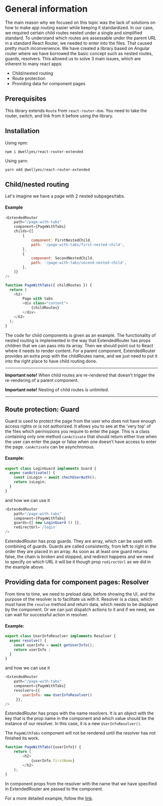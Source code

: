 # General information #

The main reason why we focused on this topic was the lack of solutions on how to make app routing easier while keeping it standardized. 
In our case, we required certain child routes nested under a single and simplified standard. To understand which routes are assessable under the parent URL in a standard React Router, we needed to enter into the files. That caused pretty much inconvenience.
We have created a library based on Angular router where we have borrowed the basic concept such as nested routes, guards, resolvers.
This allowed us to solve 3 main issues, which are inherent to many react apps:
* Child/nested routing
* Route protection
* Providing data for component pages

## Prerequisites ##

This library extends `Route` from `react-router-dom`. 
You need to take the router, switch, and link from it before using the library.

## Installation ##

Using npm:

`npm i @wellyes/react-router-extended`

Using yarn:

`yarn add @wellyes/react-router-extended`

## Child/nested routing ##

Let's imagine we have a page with 2 nested subpages/tabs.

#### Example ####

```js
<ExtendedRouter
	path="/page-with-tabs"
	component={PageWithTabs}
	childs={[
		{
			component: FirstNestedChild,
			path: '/page-with-tabs/first-nested-child',
		},
		{
			component: SecondNestedChild,
			path: '/page-with-tabs/second-nested-child',
		},
	]}
/>

function PageWithTabs({ childRoutes }) {
  return (
	<h2>
		Page with tabs
		<div class="content">
			{childRoutes}
		</div>
	</h2>
  );
}
```

The code for child components is given as an example.
The functionality of nested routing is implemented in the way that ExtendedRouter has props children that we can pass into its array. Then we should point out to React where it needs to render content. 
For a parent component, ExtendedRouter provides an extra prop with the childRoutes name, and we just need to put it into the right place to have child routing done.

----------------------------------------------------------------------------------

**Important note!** When child routes are re-rendered that doesn't trigger the re-rendering of a parent component. 

**Important note!** Nesting of child routes is unlimited. 

---------------------------------------------------------------------------------

## Route protection: Guard ##

Guard is used to protect the page from the user who does not have enough access rights or is not authorized. 
It allows you to see at the 'very top' of the files which permissions you require to enter the page.
This is a class containing only one method `canActivate` that should return either true when the user can enter the page or false when one doesn’t have access to enter the page. 
`canActivate` can be asynchronous.

#### Example: ####

```js
export class LoginGuard implements Guard {
  async canActivate() {
    const isLogin = await chechUserAuth();
    return isLogin;
  }
}
```

and how we can use it

```js
<ExtendedRouter
	path="/page-with-tabs"
	component={PageWithTabs}
	guards={[ new LoginGuard () ]},
	redirectUrl='/login'
/>
```

ExtendedRouter has prop guards. They are array, which can be used with combining of guards. 
Guards are called consistently, from left to right in the order they are placed in an array. 
As soon as at least one guard returns false, the chain is broken and stopped, and redirect happens and we need to specify on which URL it will be it though prop `redirectUrl` as we did in the example above.

## Providing data for component pages: Resolver ##

From time to time, we need to preload data, before showing the UI, and the purpose of the resolver is to facilitate us with it.
Resolver is a class, which must have the `resolve` method and return data, which needs to be displayed by the component. Or we can just dispatch actions to it and if we need, we can wait for successful action in resolver.

#### Example: ####

```js
export class UserInfoResolver implements Resolver {
  async resolve() {
    const userInfo = await getUserInfo();
    return userInfo ;
  }
}
```

and how we can use it

```js
<ExtendedRouter
	path="/page-with-tabs"
	component={PageWithTabs}
	resolvers={{
		userInfo: new UserInfoResolver()
	 }},
/>
```

ExtendedRouter has props with the name resolvers. It is an object with the key that is the prop name in the component and which value should be the instance of our resolver. In this case, it is a new `UserInfoResolver()`.

The `PageWithTabs` component will not be rendered until the resolver has not finished its work.

```js
function PageWithTabs({userInfo}) {
	return (
		<h2>
			{userInfo.firstName}
		</h2>
  	);
}
```

In component props from the resolver with the name that we have specified in ExtendedRouter are passed to the component.

For a more detailed example, follow the [link](https://gitlab.aisnovations.com/modules/react-router-extended/-/tree/master/examples%2Ftest).

